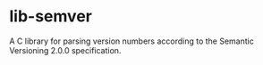 lib-semver
==========

A C library for parsing version numbers according to the Semantic Versioning 2.0.0 specification.

